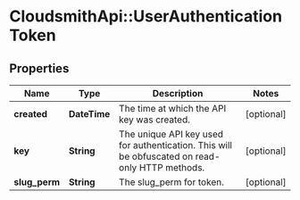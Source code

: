 # CloudsmithApi::UserAuthenticationToken

## Properties
Name | Type | Description | Notes
------------ | ------------- | ------------- | -------------
**created** | **DateTime** | The time at which the API key was created. | [optional] 
**key** | **String** | The unique API key used for authentication. This will be obfuscated on read-only HTTP methods. | [optional] 
**slug_perm** | **String** | The slug_perm for token. | [optional] 


